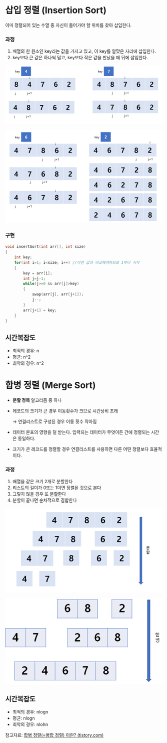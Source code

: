 # 삽입 정렬 (Insertion Sort)

이미 정렬되어 있는 수열 중 자신이 들어가야 할 위치를 찾아 삽입한다.

### 과정

1. 배열의 한 원소인 key라는 값을 가지고 있고, 이 key를 알맞은 자리에 삽입한다.
2. key보다 큰 값은 하나씩 밀고, key보다 작은 값을 만났을 때 뒤에 삽입한다.

![image](assets/insert1.png)

![image](assets/insert2.png)

### 구현

```c
void insertSort(int arr[], int size)
{
	int key;
	for(int i=1; i<size; i++) //이전 값과 비교해야하므로 1부터 시작
	{
		key = arr[i];
		int j=j-1;
		while(j>=0 && arr[j]>key)
		{
			swap(arr[j], arr[j+1]);
			j--;
		}
		arr[j+1] = key;
	}
}
```

## 시간복잡도

- 최적의 경우: n
- 평균: n^2
- 최악의 경우: n^2

# 합병 정렬 (Merge Sort)

- **분할 정복** 알고리즘 중 하나
- 레코드의 크기가 큰 경우 이동횟수가 크므로 시간낭비 초래
  
    → 연결리스트로 구성된 경우 이동 횟수 작아짐
    
- 데이터 분포의 영향을 덜 받는다. 입력되는 데이터가 무엇이든 간에 정렬되는 시간은 동일하다.
- 크기가 큰 레코드를 정렬할 경우 연결리스트를 사용하면 다른 어떤 정렬보다 효율적이다.

### 과정

1. 배열을 같은 크기 2개로 분할한다
2. 리스트의 길이가 0또는 1이면 정렬된 것으로 본다
3. 그렇지 않을 경우 또 분할한다
4. 분할이 끝나면 순차적으로 결합한다

![image](./assets/divide.png)

![](./assets/merge.png)



## 시간복잡도

- 최적의 경우: nlogn
- 평균: nlogn
- 최악의 경우: nlohn

참고자료: [합병 정렬(=병합 정렬) 이란? (tistory.com)](https://todaycode.tistory.com/54)